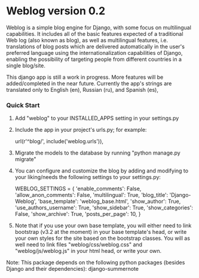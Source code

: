 
# Weblog version 0.2 #

Weblog is a simple blog engine for Django, with some focus on multilingual capabilities. It includes all of the basic features expected of a traditional Web log (also known as blog), as well as multilingual features, i.e. translations of blog posts which are delivered automatically in the user's preferred language using the internationalization capabilities of Django, enabling the possibility of targeting people from different countries in a single blog/site.

This django app is still a work in progress. More features will be added/completed in the near future. Currently the app's strings are translated only to English (en), Russian (ru), and Spanish (es),

### Quick Start ###

1. Add "weblog" to your INSTALLED_APPS setting in your settings.py

2. Include the app in your project's urls.py; for example:

    url(r'^blog/', include('weblog.urls')),

3. Migrate the models to the database by running "python manage.py migrate"

4. You can configure and customize the blog by adding and modifying to your liking/needs the following settings to your settings.py:

    WEBLOG_SETTINGS = {
        'enable_comments': False,
        'allow_anon_comments': False,
        'multilingual': True,
        'blog_title': 'Django-Weblog',
        'base_template': 'weblog_base.html',
        'show_author': True,
        'use_authors_username': True,
        'show_sidebar': True,
        'show_categories': False,
        'show_archive': True,
        'posts_per_page': 10,
    }

5. Note that if you use your own base template, you will either need to link bootstrap (v3.2 at the moment) in your base template's head, or write your own styles for the site based on the bootstrap classes. You will as well need to link files "weblog/css/weblog.css" and "weblog/js/weblog.js" in your html head, or write your own.

Note: This package depends on the following python packages (besides Django and their dependencies): django-summernote
